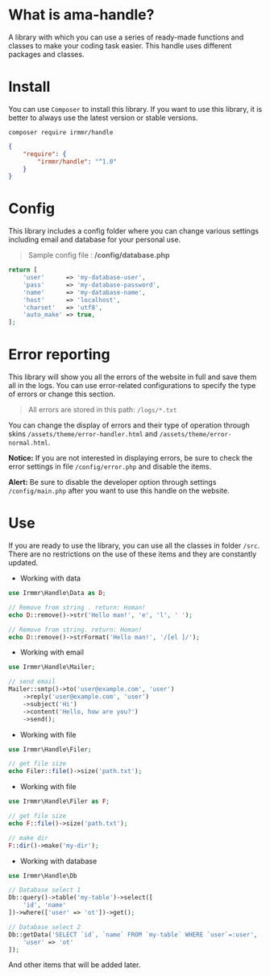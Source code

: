 # What is ama-handle?
A library with which you can use a series of ready-made functions and classes to make your coding task easier. This handle uses different packages and classes.

# Install
You can use `Composer` to install this library. If you want to use this library, it is better to always use the latest version or stable versions.
```
composer require irmmr/handle
```
```json
{
    "require": {
        "irmmr/handle": "^1.0"
    }
}
```


# Config
This library includes a config folder where you can change various settings including email and database for your personal use.

> Sample config file : **/config/database.php**
```php
return [
    'user'      => 'my-database-user',
    'pass'      => 'my-database-password',
    'name'      => 'my-database-name',
    'host'      => 'localhost',
    'charset'   => 'utf8',
    'auto_make' => true,
];
```


# Error reporting
This library will show you all the errors of the website in full and save them all in the logs.
You can use error-related configurations to specify the type of errors or change this section.

> All errors are stored in this path: `/logs/*.txt`

You can change the display of errors and their type of operation through skins `/assets/theme/error-handler.html` and `/assets/theme/error-normal.html`.

**Notice:** If you are not interested in displaying errors, be sure to check the error settings in file `/config/error.php` and disable the items.

**Alert:** Be sure to disable the developer option through settings `/config/main.php` after you want to use this handle on the website.

# Use
If you are ready to use the library, you can use all the classes in folder `/src`. There are no restrictions on the use of these items and they are constantly updated.

- Working with data
```php
use Irmmr\Handle\Data as D;

// Remove from string . return: Homan!
echo D::remove()->str('Hello man!', 'e', 'l', ' ');

// Remove from string. return: Homan!
echo D::remove()->strFormat('Hello man!', '/[el ]/');
```

- Working with email
```php
use Irmmr\Handle\Mailer;

// send email
Mailer::smtp()->to('user@example.com', 'user')
    ->reply('user@example.com', 'user')
    ->subject('Hi')
    ->content('Hello, how are you?')
    ->send();
```

- Working with file
```php
use Irmmr\Handle\Filer;

// get file size
echo Filer::file()->size('path.txt');
```

- Working with file
```php
use Irmmr\Handle\Filer as F;

// get file size
echo F::file()->size('path.txt');

// make dir
F::dir()->make('my-dir');
```

- Working with database
```php
use Irmmr\Handle\Db

// Database select 1
Db::query()->table('my-table')->select([
    'id', 'name'
])->where(['user' => 'ot'])->get();

// Database select 2
Db::getData('SELECT `id`, `name` FROM `my-table` WHERE `user`=:user', [
    'user' => 'ot'
]);
```

And other items that will be added later.
